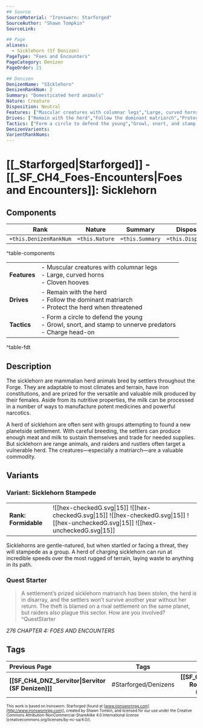 ```yaml
---
## Source
SourceMaterial: "Ironsworn: Starforged"
SourceAuthor: "Shawn Tompkin"
SourceLink: 

## Page
aliases:
  - Sicklehorn (Sf Denizen)
PageType: "Foes and Encounters"
PageCategory: Denizen
PageOrder: 21

## Denizen
DenizenName: "SIcklehorn"
DenizenRankNum: 2
Summary: "Domesticated herd animals"
Nature: Creature
Disposition: Neutral
Features: ["Muscular creatures with columnar legs","Large, curved horns","Cloven hooves"]
Drives: ["Remain with the herd","Follow the dominant matriarch","Protect the herd when threatened"]
Tactics: ["Form a circle to defend the young","Growl, snort, and stamp to unnerve predators","Charge head-on"]
DenizenVarients:
VarientRankNums:
---
```

# [[_Starforged|Starforged]] - [[_SF_CH4_Foes-Encounters|Foes and Encounters]]: Sicklehorn
## Components
| **Rank** | Nature | Summary | Disposition |
| :---: | --- | --- | --- |
| `=this.DenizenRankNum` | `=this.Nature` | `=this.Summary` | `=this.Disposition`  |
^table-components

|  |  |
| --- | --- |
| **Features** | - Muscular creatures with columnar legs<br>- Large, curved horns<br>- Cloven hooves |
| **Drives** | - Remain with the herd<br>- Follow the dominant matriarch<br>- Protect the herd when threatened |
| **Tactics** | - Form a circle to defend the young<br>- Growl, snort, and stamp to unnerve predators<br>- Charge head-on |
^table-fdt

## Description
The sicklehorn are mammalian herd animals bred by settlers throughout the Forge. They are adaptable to most climates and terrain, have iron constitutions, and are prized for the versatile and valuable milk produced by their females. Aside from its nutritive properties, the milk can be processed in a number of ways to manufacture potent medicines and powerful narcotics.

A herd of sicklehorn are often sent with groups attempting to found a new planetside settlement. With careful breeding, the settlers can produce enough meat and milk to sustain themselves and trade for needed supplies. But sicklehorn are range animals, and raiders and rustlers often target a vulnerable herd. The creatures—especially a matriarch—are a valuable commodity.

## Variants
### Variant: Sicklehorn Stampede
| | |
| --- | --- |
| **Rank: Formidable** | ![[hex-checkedG.svg\|15]] ![[hex-checkedG.svg\|15]] ![[hex-checkedG.svg\|15]] ![[hex-uncheckedG.svg\|15]] ![[hex-uncheckedG.svg\|15]] |

Sicklehorns are gentle-natured, but when startled or facing a threat, they will stampede as a group. A herd of charging sicklehorn can run at incredible speeds over the most rugged of terrain, laying waste to anything in its path.

### Quest Starter
> A settlement’s prized sicklehorn matriarch has been stolen, the herd is in disarray, and the settlers won’t survive another year without her return. The theft is blamed on a rival settlement on the same planet, but raiders also plague this sector. How are you involved? ^QuestStarter

*276 CHAPTER 4: FOES AND ENCOUNTERS*

## Tags
| Previous Page | Tags | Next Page |
|:--- |:---:| ---:|
| **[[SF_CH4_DNZ_Servitor\|Servitor (SF Denizen)]]** | #Starforged/Denizens | **[[SF_CH4_DNZ_Sky Roost\|Sky Roost (SF Denizen)]]** |

<font size=-2>This work is based on Ironsworn: Starforged (found at [www.ironswornrpg.com](http://www.ironswornrpg.com)), created by Shawn Tomkin, and licensed for our use under the Creative Commons Attribution-NonCommercial-ShareAlike 4.0 International license  (creativecommons.org/licenses/by-nc-sa/4.0/).</font>